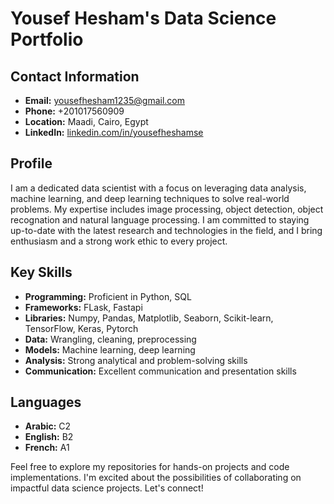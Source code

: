 <!---
- 👋 Hi, I’m @MrJouH4
- 👀 I’m interested in Data science
- 📫 How to reach me ... linkedin.com/in/yousefheshamse

MrJouH4/MrJouH4 is a ✨ special ✨ repository because its `README.md` (this file) appears on your GitHub profile.
You can click the Preview link to take a look at your changes.
--->

# Yousef Hesham's Data Science Portfolio

## Contact Information

- **Email:** yousefhesham1235@gmail.com
- **Phone:** +201017560909
- **Location:** Maadi, Cairo, Egypt
- **LinkedIn:** [linkedin.com/in/yousefheshamse](https://www.linkedin.com/in/yousefheshamse)

## Profile

I am a dedicated data scientist with a focus on leveraging data analysis, machine learning, and deep learning techniques to solve real-world problems. My expertise includes image processing, object detection, object recognation and natural language processing. I am committed to staying up-to-date with the latest research and technologies in the field, and I bring enthusiasm and a strong work ethic to every project.

## Key Skills

- **Programming:** Proficient in Python, SQL
- **Frameworks:** FLask, Fastapi
- **Libraries:** Numpy, Pandas, Matplotlib, Seaborn, Scikit-learn, TensorFlow, Keras, Pytorch
- **Data:** Wrangling, cleaning, preprocessing
- **Models:** Machine learning, deep learning
- **Analysis:** Strong analytical and problem-solving skills
- **Communication:** Excellent communication and presentation skills

## Languages

- **Arabic:** C2
- **English:** B2
- **French:** A1

Feel free to explore my repositories for hands-on projects and code implementations. I'm excited about the possibilities of collaborating on impactful data science projects. Let's connect!
